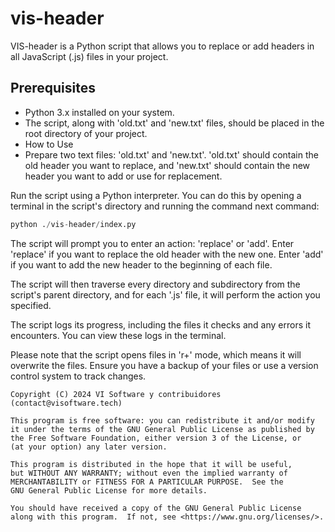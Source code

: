 # vis-header

VIS-header is a Python script that allows you to replace or add headers in all JavaScript (.js) files in your project.

## Prerequisites
- Python 3.x installed on your system.
- The script, along with 'old.txt' and 'new.txt' files, should be placed in the root directory of your project.
- How to Use
- Prepare two text files: 'old.txt' and 'new.txt'. 'old.txt' should contain the old header you want to replace, and 'new.txt' should contain the new header you want to add or use for replacement.

Run the script using a Python interpreter. You can do this by opening a terminal in the script's directory and running the command next command:
```python 
python ./vis-header/index.py
```

The script will prompt you to enter an action: 'replace' or 'add'. Enter 'replace' if you want to replace the old header with the new one. Enter 'add' if you want to add the new header to the beginning of each file.

The script will then traverse every directory and subdirectory from the script's parent directory, and for each '.js' file, it will perform the action you specified.

The script logs its progress, including the files it checks and any errors it encounters. You can view these logs in the terminal.

Please note that the script opens files in 'r+' mode, which means it will overwrite the files. Ensure you have a backup of your files or use a version control system to track changes.


```
Copyright (C) 2024 VI Software y contribuidores (contact@visoftware.tech)

This program is free software: you can redistribute it and/or modify
it under the terms of the GNU General Public License as published by
the Free Software Foundation, either version 3 of the License, or
(at your option) any later version.

This program is distributed in the hope that it will be useful,
but WITHOUT ANY WARRANTY; without even the implied warranty of
MERCHANTABILITY or FITNESS FOR A PARTICULAR PURPOSE.  See the
GNU General Public License for more details.

You should have received a copy of the GNU General Public License
along with this program.  If not, see <https://www.gnu.org/licenses/>.
```